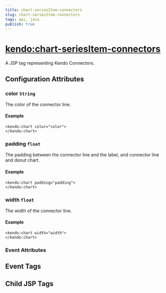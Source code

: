 ```yaml
---
title: chart-seriesItem-connectors
slug: chart-seriesItem-connectors
tags: api, java
publish: true
---
```


# <kendo:chart-seriesItem-connectors>
A JSP tag representing Kendo Connectors.

## Configuration Attributes


### color `String`

The color of the connector line.

#### Example
    <kendo:chart color="color">
    </kendo:chart>



### padding `float`

The padding between the connector line and the label, and connector line and donut chart.

#### Example
    <kendo:chart padding="padding">
    </kendo:chart>



### width `float`

The width of the connector line.

#### Example
    <kendo:chart width="width">
    </kendo:chart>



### Event Attributes

## Event Tags


## Child JSP Tags

